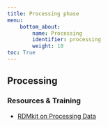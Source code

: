 ```yaml
---
title: Processing phase
menu:
    bottom_about:
        name: Processing
        identifier: processing
        weight: 10
toc: True
---
```


## Processing

<!-- About text -->

### Resources & Training
* [RDMkit on Processing Data](https://rdmkit.elixir-europe.org/processing)
